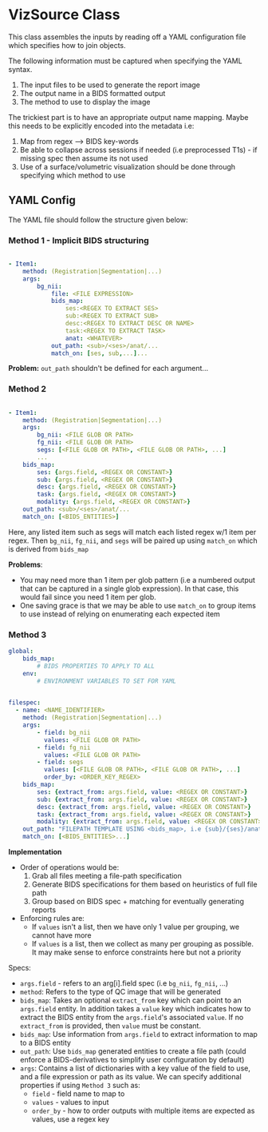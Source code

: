 # VizSource Class

This class assembles the inputs by reading off a YAML configuration file which specifies how to join objects.

The following information must be captured when specifying the YAML syntax.

1. The input files to be used to generate the report image
2. The output name in a BIDS formatted output
3. The method to use to display the image

The trickiest part is to have an appropriate output name mapping. Maybe this needs to be explicitly encoded into the metadata i.e:

1. Map from regex --> BIDS key-words
2. Be able to collapse across sessions if needed (i.e preprocessed T1s) - if missing spec then assume its not used
3. Use of a surface/volumetric visualization should be done through specifying which method to use

## YAML Config

The YAML file should follow the structure given below:


### Method 1 - Implicit BIDS structuring
```yaml

- Item1:
	method: (Registration|Segmentation|...)
	args:
		bg_nii:
			file: <FILE EXPRESSION>
			bids_map:
				ses:<REGEX TO EXTRACT SES>
				sub:<REGEX TO EXTRACT SUB>
				desc:<REGEX TO EXTRACT DESC OR NAME>
				task:<REGEX TO EXTRACT TASK>
				anat: <WHATEVER>
			out_path: <sub>/<ses>/anat/...
			match_on: [ses, sub,...]...
```

**Problem:** `out_path` shouldn't be defined for each argument...

### Method 2

```yaml

- Item1:
	method: (Registration|Segmentation|...)
	args:
		bg_nii: <FILE GLOB OR PATH>
		fg_nii: <FILE GLOB OR PATH>
		segs: [<FILE GLOB OR PATH>, <FILE GLOB OR PATH>, ...]
		...
	bids_map:
		ses: {args.field, <REGEX OR CONSTANT>}
		sub: {args.field, <REGEX OR CONSTANT>}
		desc: {args.field, <REGEX OR CONSTANT>}
		task: {args.field, <REGEX OR CONSTANT>}
		modality: {args.field, <REGEX OR CONSTANT>}
	out_path: <sub>/<ses>/anat/...
	match_on: [<BIDS_ENTITIES>]
```

Here, any listed item such as segs will match each listed regex w/1 item per regex. Then `bg_nii`, `fg_nii`, and `segs` will be paired up using `match_on` which is derived from `bids_map`

**Problems**:
- You may need more than 1 item per glob pattern (i.e a numbered output that can be captured in a single glob expression). In that case, this would fail since you need 1 item per glob. 
- One saving grace is that we may be able to use `match_on` to group items to use instead of relying on enumerating each expected item

### Method 3

```yaml
global:
	bids_map:
		# BIDS PROPERTIES TO APPLY TO ALL
	env:
		# ENVIRONMENT VARIABLES TO SET FOR YAML
	

filespec:
  -	name: <NAME_IDENTIFIER>
	method: (Registration|Segmentation|...)
	args:
		- field: bg_nii
		  values: <FILE GLOB OR PATH>
		- field: fg_nii
		  values: <FILE GLOB OR PATH>
		- field: segs
		  values: [<FILE GLOB OR PATH>, <FILE GLOB OR PATH>, ...]
		  order_by: <ORDER_KEY_REGEX>
	bids_map:
		ses: {extract_from: args.field, value: <REGEX OR CONSTANT>}
		sub: {extract_from: args.field, value: <REGEX OR CONSTANT>}
		desc: {extract_from: args.field, value: <REGEX OR CONSTANT>}
		task: {extract_from: args.field, value: <REGEX OR CONSTANT>}
		modality: {extract_from: args.field, value: <REGEX OR CONSTANT>}
	out_path: "FILEPATH TEMPLATE USING <bids_map>, i.e {sub}/{ses}/anat/{sub}_{desc}.svg"
	match_on: [<BIDS_ENTITIES>...]
```

**Implementation**
- Order of operations would be:
	1. Grab all files meeting a file-path specification
	2. Generate BIDS specifications for them based on heuristics of full file path
	3. Group based on BIDS spec + matching for eventually generating reports
- Enforcing rules are:
	- If `values` isn't a list, then we have only 1 value per grouping, we cannot have more
	- If `values` is a list, then we collect as many per grouping as possible. It may make sense to enforce constraints here but not a priority

Specs:
- `args.field` - refers to an arg[i].field spec (i.e `bg_nii`, `fg_nii`, ...)
- `method`: Refers to the type of QC image that will be generated
- `bids_map`: Takes an optional `extract_from` key which can point to an `args.field` entity. In addition takes a `value` key which indicates how to extract the BIDS entity from the `args.field`'s associated `value`. If no `extract_from` is provided, then `value` must be constant.
- `bids_map`: Use information from `args.field` to extract information to map to a BIDS entity
- `out_path`: Use `bids_map` generated entities to create a file path (could enforce a BIDS-derivatives to simplify user configuration by default)
- `args`: Contains a list of dictionaries with a key value of the field to use, and a file expression or path as its value. We can specify additional properties if using `Method 3` such as:
	- `field` - field name to map to
	- `values` - values to input
	- `order_by` - how to order outputs with multiple items are expected as values, use a regex key
